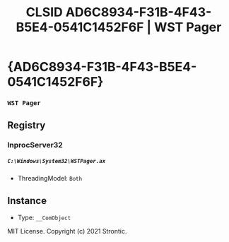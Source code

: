 ﻿---
title: "CLSID AD6C8934-F31B-4F43-B5E4-0541C1452F6F | WST Pager"
excerpt: What is COM-Object CLSID AD6C8934-F31B-4F43-B5E4-0541C1452F6F?
---

# {AD6C8934-F31B-4F43-B5E4-0541C1452F6F}

### `WST Pager`

## Registry


### InprocServer32

##### `C:\Windows\System32\WSTPager.ax`
* ThreadingModel: `Both`

## Instance

* Type: `__ComObject`

MIT License. Copyright (c) 2021 Strontic.


